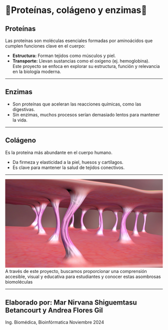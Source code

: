 # 🫧**Proteínas, colágeno y enzimas**🫧

## **Proteínas**  
Las proteínas son moléculas esenciales formadas por aminoácidos que cumplen funciones clave en el cuerpo:  
- **Estructura:** Forman tejidos como músculos y piel.  
- **Transporte:** Llevan sustancias como el oxígeno (ej. hemoglobina).  
Este proyecto se enfoca en explorar su estructura, función y relevancia en la biología moderna.
---

## **Enzimas**  
- Son proteínas que aceleran las reacciones químicas, como las digestivas.  
- Sin enzimas, muchos procesos serían demasiado lentos para mantener la vida.  

---

## **Colágeno**  
Es la proteína más abundante en el cuerpo humano.  
- Da firmeza y elasticidad a la piel, huesos y cartílagos.  
- Es clave para mantener la salud de tejidos conectivos.  
---

![Imagen](co.jpg)
A través de este proyecto, buscamos proporcionar una comprensión accesible, visual y educativa para estudiantes y conocer estas asombrosas biomoléculas

---
Elaborado por: Mar Nirvana Shiguemtasu Betancourt y Andrea Flores Gil
---
Ing. Biomédica, Bioinfórmatica
Noviembre 2024

